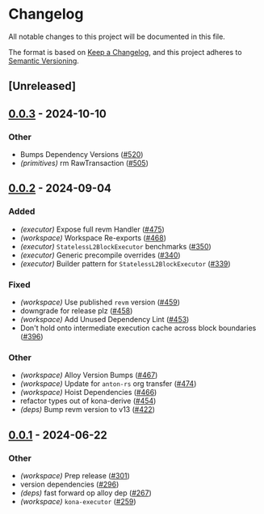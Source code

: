 # Changelog
All notable changes to this project will be documented in this file.

The format is based on [Keep a Changelog](https://keepachangelog.com/en/1.0.0/),
and this project adheres to [Semantic Versioning](https://semver.org/spec/v2.0.0.html).

## [Unreleased]

## [0.0.3](https://github.com/ZhAnGeek/kona/compare/kona-executor-v0.0.2...kona-executor-v0.0.3) - 2024-10-10

### Other

- Bumps Dependency Versions ([#520](https://github.com/ZhAnGeek/kona/pull/520))
- *(primitives)* rm RawTransaction ([#505](https://github.com/ZhAnGeek/kona/pull/505))

## [0.0.2](https://github.com/anton-rs/kona/compare/kona-executor-v0.0.1...kona-executor-v0.0.2) - 2024-09-04

### Added
- *(executor)* Expose full revm Handler ([#475](https://github.com/anton-rs/kona/pull/475))
- *(workspace)* Workspace Re-exports ([#468](https://github.com/anton-rs/kona/pull/468))
- *(executor)* `StatelessL2BlockExecutor` benchmarks ([#350](https://github.com/anton-rs/kona/pull/350))
- *(executor)* Generic precompile overrides ([#340](https://github.com/anton-rs/kona/pull/340))
- *(executor)* Builder pattern for `StatelessL2BlockExecutor` ([#339](https://github.com/anton-rs/kona/pull/339))

### Fixed
- *(workspace)* Use published `revm` version ([#459](https://github.com/anton-rs/kona/pull/459))
- downgrade for release plz ([#458](https://github.com/anton-rs/kona/pull/458))
- *(workspace)* Add Unused Dependency Lint ([#453](https://github.com/anton-rs/kona/pull/453))
- Don't hold onto intermediate execution cache across block boundaries ([#396](https://github.com/anton-rs/kona/pull/396))

### Other
- *(workspace)* Alloy Version Bumps ([#467](https://github.com/anton-rs/kona/pull/467))
- *(workspace)* Update for `anton-rs` org transfer ([#474](https://github.com/anton-rs/kona/pull/474))
- *(workspace)* Hoist Dependencies ([#466](https://github.com/anton-rs/kona/pull/466))
- refactor types out of kona-derive ([#454](https://github.com/anton-rs/kona/pull/454))
- *(deps)* Bump revm version to v13 ([#422](https://github.com/anton-rs/kona/pull/422))

## [0.0.1](https://github.com/anton-rs/kona/releases/tag/kona-executor-v0.0.1) - 2024-06-22

### Other
- *(workspace)* Prep release ([#301](https://github.com/anton-rs/kona/pull/301))
- version dependencies ([#296](https://github.com/anton-rs/kona/pull/296))
- *(deps)* fast forward op alloy dep ([#267](https://github.com/anton-rs/kona/pull/267))
- *(workspace)* `kona-executor` ([#259](https://github.com/anton-rs/kona/pull/259))
